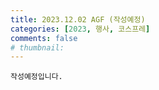 ```yaml
---
title: 2023.12.02 AGF (작성예정)
categories: [2023, 행사, 코스프레]
comments: false
# thumbnail: 
---
```


`작성예정입니다.`